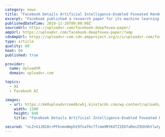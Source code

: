 ```yaml
---
category: news
title: "Facebook Details Artificial Intelligence-Enabled Foveated Rendering Reconstruction"
excerpt: "Facebook published a research paper for its machine learning-based reconstruction for foveated rendering that the company first teased at Oculus Connect 5 (in late 2018). The paper is titled DeepFovea: Neural Reconstruction for Foveated Rendering and ..."
publishedDateTime: 2019-11-26T00:00:00Z
sourceUrl: https://uploadvr.com/facebook-deepfovea-paper/
ampUrl: https://uploadvr.com/facebook-deepfovea-paper/?amp
cdnAmpUrl: https://uploadvr-com.cdn.ampproject.org/c/s/uploadvr.com/facebook-deepfovea-paper/?amp
type: article
quality: 68
heat: 68
published: true

provider:
  name: UploadVR
  domain: uploadvr.com

topics:
  - AI
  - Facebook AI

images:
  - url: https://mk0uploadvrcom4bcwhj.kinstacdn.com/wp-content/uploads/2019/03/FoveatedRenderingFeatureNVIDIA.png
    width: 1280
    height: 640
    title: "Facebook Details Artificial Intelligence-Enabled Foveated Rendering Reconstruction"

secured: "nLZ+G1JN10c+PFknmxWmphI9fnaf6cTfcmm9RYKdTZIED7aRmsZ9Uh9htlwtpRaEC092esbEH+VzzV8DA0GdVAh/oEk8q7n21MT5OwOz7cLlcqWwRZpyxj2LJv24aUHvsYBpywwn83TwecjUpOOi7lI7GD6/zeiatJrKDgUQTzfhtrgvRVuosNVZNSPS1GNeiPw7MvgoDRAR+q8VEzMpi83ZiAjvInclbnHgjyH1s3bXnRhJoXbj/ak1jzhcGIn2GSnWqFkvq/vAOnrZ5IRq6g==;6zxWCwA1GUAbSgMv07503g=="
---
```



